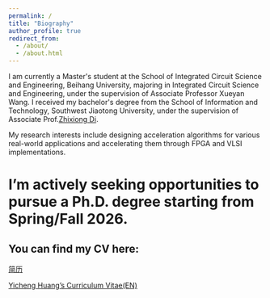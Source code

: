 ```yaml
---
permalink: /
title: "Biography"
author_profile: true
redirect_from: 
  - /about/
  - /about.html
---
```


I am currently a Master's student at the School of Integrated Circuit Science and Engineering, Beihang University, majoring in Integrated Circuit Science and Engineering, under the supervision of Associate Professor Xueyan Wang. I received my bachelor's degree from the School of Information and Technology, Southwest Jiaotong University, under the supervision of Associate Prof.[Zhixiong Di](https://www.dizhixiong.cn/).

My research interests include designing acceleration algorithms for various real-world applications and accelerating them through FPGA and VLSI implementations.

I’m actively seeking opportunities to pursue a Ph.D. degree starting from Spring/Fall 2026.
======

You can find my CV here:
------

[简历](./assets/Yicheng_CV_v0_3.pdf)

[Yicheng Huang’s Curriculum Vitae(EN)](./assets/Yicheng_CV_EN.pdf)

